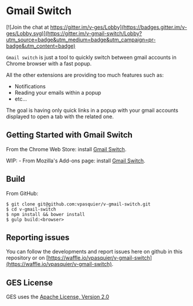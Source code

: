 # Gmail Switch

[![Join the chat at https://gitter.im/v-ges/Lobby](https://badges.gitter.im/v-ges/Lobby.svg)](https://gitter.im/v-gmail-switch/Lobby?utm_source=badge&utm_medium=badge&utm_campaign=pr-badge&utm_content=badge)

`Gmail switch` is just a tool to quickly switch between gmail accounts in Chrome browser with a fast popup.

All the other extensions are providing too much features such as:

- Notifications
- Reading your emails within a popup
- etc...

The goal is having only quick links in a popup with your gmail accounts displayed to open a tab with the related one.

## Getting Started with Gmail Switch

From the Chrome Web Store: install [Gmail Switch](https://chrome.google.com/webstore/detail/gmail-switch/mhehbcmdngeklochfbpihjgmgepkddie).

WIP: - From Mozilla's Add-ons page: install [Gmail Switch](https://addons.mozilla.org/).

## Build

From GitHub:

```
$ git clone git@github.com:vpasquier/v-gmail-switch.git
$ cd v-gmail-switch
$ npm install && bower install
$ gulp build:<browser>
```

## Reporting issues

You can follow the developments and report issues here on github in this repository or on [https://waffle.io/vpasquier/v-gmail-switch](https://waffle.io/vpasquier/v-gmail-switch).

## GES License

GES uses the [Apache License, Version 2.0](https://www.apache.org/licenses/LICENSE-2.0.html)

